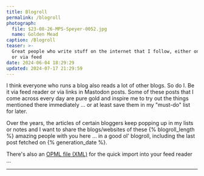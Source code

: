 ```yaml
---
title: Blogroll
permalink: /blogroll
photograph:
  file: $23-08-26-MPS-Speyer-0052.jpg
  name: Golden Mead
caption: /Blogroll
teaser: >-
  Great people who write stuff on the internet that I follow, either on Mastodon
  or via feed
date: 2024-06-04 18:29:29
updated: 2024-07-17 21:29:59
---
```


I think everyone who runs a blog also reads a lot of other blogs. So do I. Be it via feed reader or via links in Mastodon posts. Some of these posts that I come across every day are pure gold and inspire me to try out the things mentioned there immediately ... or at least save them in my "must-do" list for later.

Over the years, the articles of certain bloggers keep popping up in my lists or notes and I want to share the blogs/websites of these {% blogroll_length %} amazing people with you here ... in a good ol' blogroll, including the last post fetched on {% generation_date %}.

There's also an <a href="/{% blogroll_path %}" download="{% blogroll_path %}">OPML file (XML)</a> for the quick import into your feed reader ...

---
